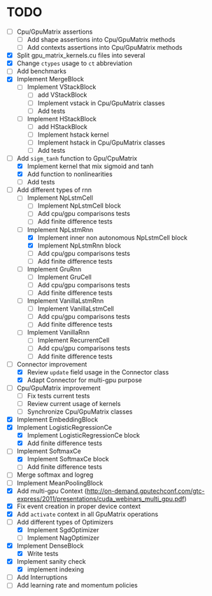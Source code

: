 # TODO

- [ ] Cpu/GpuMatrix assertions
    - [ ] Add shape assertions into Cpu/GpuMatrix methods
    - [ ] Add contexts assertions into Cpu/GpuMatrix methods
- [x] Split gpu_matrix_kernels.cu files into several
- [x] Change `ctypes` usage to `ct` abbreviation
- [ ] Add benchmarks
- [x] Implement MergeBlock
    - [ ] Implement VStackBlock
        - [ ] add VStackBlock
        - [ ] Implement vstack in Cpu/GpuMatrix classes
        - [ ] Add tests
    - [ ] Implement HStackBlock
        - [ ] add HStackBlock
        - [ ] Implement hstack kernel
        - [ ] Implement hstack in Cpu/GpuMatrix classes
        - [ ] Add tests
- [ ] Add `sigm_tanh` function to Gpu/CpuMatrix
    - [x] Implement kernel that mix sigmoid and tanh
    - [x] Add function to nonlinearities
    - [ ] Add tests
- [ ] Add different types of rnn
    - [ ] Implement NpLstmCell
        - [ ] Implement NpLstmCell block
        - [ ] Add cpu/gpu comparisons tests
        - [ ] Add finite difference tests
    - [ ] Implement NpLstmRnn
        - [x] Implement inner non autonomous NpLstmCell block
        - [x] Implement NpLstmRnn block
        - [ ] Add cpu/gpu comparisons tests
        - [ ] Add finite difference tests
    - [ ] Implement GruRnn
        - [ ] Implement GruCell
        - [ ] Add cpu/gpu comparisons tests
        - [ ] Add finite difference tests
    - [ ] Implement VanillaLstmRnn        
        - [ ] Implement VanillaLstmCell
        - [ ] Add cpu/gpu comparisons tests
        - [ ] Add finite difference tests
    - [ ] Implement VanillaRnn        
        - [ ] Implement RecurrentCell
        - [ ] Add cpu/gpu comparisons tests
        - [ ] Add finite difference tests        
- [ ] Connector improvement
    - [x] Review `update` field usage in the Connector class
    - [x] Adapt Connector for multi-gpu purpose
- [ ] Cpu/GpuMatrix improvement    
    - [ ] Fix tests current tests
    - [ ] Review current usage of kernels
    - [ ] Synchronize Cpu/GpuMatrix classes
- [x] Implement EmbeddingBlock
- [x] Implement LogisticRegressionCe
    - [x] Implement LogisticRegressionCe block
    - [x] Add finite difference tests
- [ ] Implement SoftmaxCe
    - [x] Implement SoftmaxCe block
    - [ ] Add finite difference tests   
- [ ] Merge softmax and logreg    
- [ ] Implement MeanPoolingBlock
- [x] Add multi-gpu Context (http://on-demand.gputechconf.com/gtc-express/2011/presentations/cuda_webinars_multi_gpu.pdf)
- [x] Fix event creation in proper device context
- [x] Add `activate` context in all GpuMatrix operations
- [ ] Add different types of Optimizers
    - [x] Implement SgdOptimizer
    - [ ] Implement NagOptimizer
- [x] Implement DenseBlock
    - [x] Write tests    
- [x] Implement sanity check
    - [x] implement indexing
- [ ] Add Interruptions
- [ ] Add learning rate and momentum policies  